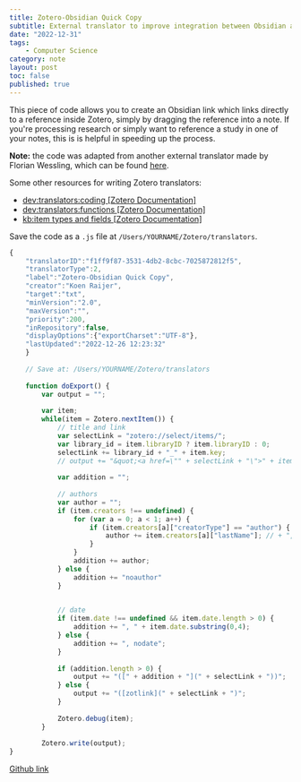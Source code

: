 ```yaml
---
title: Zotero-Obsidian Quick Copy
subtitle: External translator to improve integration between Obsidian and Zotero. 
date: "2022-12-31"
tags:
    - Computer Science
category: note
layout: post
toc: false
published: true
---
```


This piece of code allows you to create an Obsidian link which links directly to a reference inside Zotero, simply by dragging the reference into a note. If you're processing research or simply want to reference a study in one of your notes, this is is helpful in speeding up the process. 

**Note:** the code was adapted from another external translator made by Florian Wessling, which can be found <a href="ttps://gist.githubusercontent.com/ColdDevil/9992718/raw/71c385e68866fd55490f13c729156ae916eee12c/zotselect-link_full.js">here</a>. 

 Some other resources for writing Zotero translators:
- <a href="https://www.zotero.org/support/dev/translators/coding">dev:translators:coding [Zotero Documentation]</a>
- <a href="https://www.zotero.org/support/dev/translators/functions">dev:translators:functions [Zotero Documentation]</a>
- <a href="https://www.zotero.org/support/kb/item_types_and_fields">kb:item types and fields [Zotero Documentation]</a>

Save the code as a `.js` file at `/Users/YOURNAME/Zotero/translators`.

```js
{
    "translatorID":"f1ff9f87-3531-4db2-8cbc-7025872812f5",
    "translatorType":2,
    "label":"Zotero-Obsidian Quick Copy",
    "creator":"Koen Raijer",
    "target":"txt",
    "minVersion":"2.0",
    "maxVersion":"",
    "priority":200,
    "inRepository":false,
    "displayOptions":{"exportCharset":"UTF-8"},
    "lastUpdated":"2022-12-26 12:23:32"
    }
    
    // Save at: /Users/YOURNAME/Zotero/translators
    
    function doExport() {
        var output = "";
    
        var item;
        while(item = Zotero.nextItem()) {
            // title and link
            var selectLink = "zotero://select/items/";
            var library_id = item.libraryID ? item.libraryID : 0;
            selectLink += library_id + "_" + item.key;
            // output += "&quot;<a href=\"" + selectLink + "\">" + item.title + "</a>&quot;"; // &ldquo; &rdquo;
    
            var addition = "";
    
            // authors
            var author = "";
            if (item.creators !== undefined) {
                for (var a = 0; a < 1; a++) {
                    if (item.creators[a]["creatorType"] == "author") {
                        author += item.creators[a]["lastName"]; // + ", " + item.creators[a]["firstName"];
                    }
                }
                addition += author;
            } else {
                addition += "noauthor"
            }

    
            // date
            if (item.date !== undefined && item.date.length > 0) {
                addition += ", " + item.date.substring(0,4);
            } else {
                addition += ", nodate";
            }
    
            if (addition.length > 0) {
                output += "([" + addition + "](" + selectLink + "))";
            } else {
                output += "([zotlink](" + selectLink + ")";
            }
    
            Zotero.debug(item);
        }
    
        Zotero.write(output);
}
```
<a href="https://raw.githubusercontent.com/koenraijer/Zotero-Obsidian-Quick-Copy/main/Zotero-Obsidian-Quick-Copy">Github link</a>